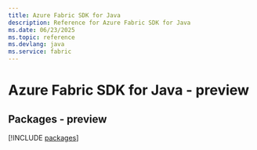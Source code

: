 ```yaml
---
title: Azure Fabric SDK for Java
description: Reference for Azure Fabric SDK for Java
ms.date: 06/23/2025
ms.topic: reference
ms.devlang: java
ms.service: fabric
---
```

# Azure Fabric SDK for Java - preview
## Packages - preview
[!INCLUDE [packages](fabric-index.md)]